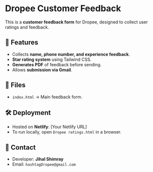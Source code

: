 # Dropee Customer Feedback

This is a **customer feedback form** for Dropee, designed to collect user ratings and feedback.

## 🚀 Features
- Collects **name, phone number, and experience feedback**.
- **Star rating system** using Tailwind CSS.
- **Generates PDF** of feedback before sending.
- Allows **submission via Gmail**.

## 📂 Files
- `index.html` → Main feedback form.

## 🛠 Deployment
- Hosted on **Netlify**: [Your Netlify URL]
- To run locally, open `Dropee ratings.html` in a browser.

## 📧 Contact
- Developer: **Jihal Shimray**
- Email: `hashtagDropee@gmail.com`
